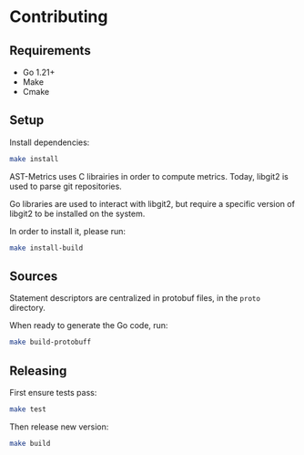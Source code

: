 # Contributing

## Requirements

+ Go 1.21+
+ Make
+ Cmake

## Setup

Install dependencies:

```bash
make install
```

AST-Metrics uses C librairies in order to compute metrics. Today, libgit2 is used to parse git repositories.

Go libraries are used to interact with libgit2, but require a specific version of libgit2 to be installed on the system.

In order to install it, please run:

```bash
make install-build
```

## Sources 

Statement descriptors are centralized in protobuf files, in the `proto` directory.

When ready to generate the Go code, run:

```bash
make build-protobuff
```

## Releasing

First ensure tests pass:

```bash
make test
```

Then release new version:

```bash
make build
```
